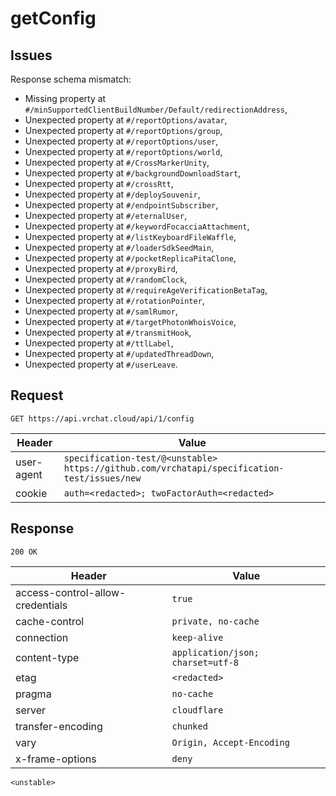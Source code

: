 # getConfig

## Issues
Response schema mismatch:
* Missing property at ``#/minSupportedClientBuildNumber/Default/redirectionAddress``,
* Unexpected property at ``#/reportOptions/avatar``,
* Unexpected property at ``#/reportOptions/group``,
* Unexpected property at ``#/reportOptions/user``,
* Unexpected property at ``#/reportOptions/world``,
* Unexpected property at ``#/CrossMarkerUnity``,
* Unexpected property at ``#/backgroundDownloadStart``,
* Unexpected property at ``#/crossRtt``,
* Unexpected property at ``#/deploySouvenir``,
* Unexpected property at ``#/endpointSubscriber``,
* Unexpected property at ``#/eternalUser``,
* Unexpected property at ``#/keywordFocacciaAttachment``,
* Unexpected property at ``#/listKeyboardFileWaffle``,
* Unexpected property at ``#/loaderSdkSeedMain``,
* Unexpected property at ``#/pocketReplicaPitaClone``,
* Unexpected property at ``#/proxyBird``,
* Unexpected property at ``#/randomClock``,
* Unexpected property at ``#/requireAgeVerificationBetaTag``,
* Unexpected property at ``#/rotationPointer``,
* Unexpected property at ``#/samlRumor``,
* Unexpected property at ``#/targetPhotonWhoisVoice``,
* Unexpected property at ``#/transmitHook``,
* Unexpected property at ``#/ttlLabel``,
* Unexpected property at ``#/updatedThreadDown``,
* Unexpected property at ``#/userLeave``.
## Request
`GET https://api.vrchat.cloud/api/1/config`

| Header | Value |
| ------ | ----- |
| user-agent | `specification-test/@<unstable> https://github.com/vrchatapi/specification-test/issues/new` |
| cookie | `auth=<redacted>; twoFactorAuth=<redacted>` |


## Response
`200 OK`

| Header | Value |
| ------ | ----- |
| access-control-allow-credentials | `true` |
| cache-control | `private, no-cache` |
| connection | `keep-alive` |
| content-type | `application/json; charset=utf-8` |
| etag | `<redacted>` |
| pragma | `no-cache` |
| server | `cloudflare` |
| transfer-encoding | `chunked` |
| vary | `Origin, Accept-Encoding` |
| x-frame-options | `deny` |

```jsonc
<unstable>
```
